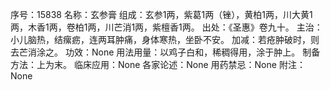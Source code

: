 序号：15838
名称：玄参膏
组成：玄参1两，紫葛1两（锉），黄柏1两，川大黄1两，木香1两，卷柏1两，川芒消1两，紫檀香1两。
出处：《圣惠》卷九十。
主治：小儿脑热，结瘰疬，连两耳肿痛，身体寒热，坐卧不安。
加减：若疮肿破时，则去芒消涂之。
功效：None
用法用量：以鸡子白和，稀稠得用，涂于肿上。
制备方法：上为末。
临床应用：None
各家论述：None
用药禁忌：None
附注：None
